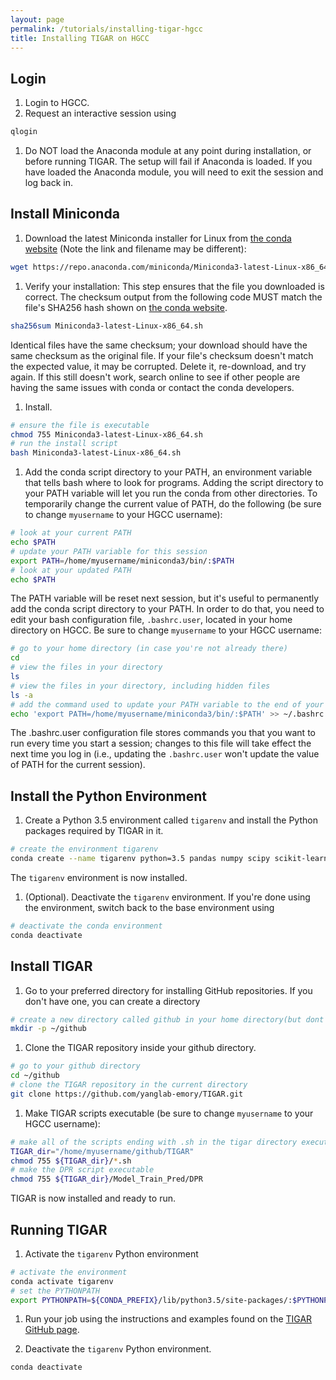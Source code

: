 ```yaml
---
layout: page
permalink: /tutorials/installing-tigar-hgcc
title: Installing TIGAR on HGCC
---
```


<h2>Login</h2>

1. Login to HGCC.
1. Request an interactive session using 
```bash
qlogin
```
1. Do NOT load the Anaconda module at any point during installation, or before running TIGAR. The setup will fail if Anaconda is loaded. If you have loaded the Anaconda module, you will need to exit the session and log back in. 

<h2>Install Miniconda</h2>

1. Download the latest Miniconda installer for Linux from <a href="https://docs.conda.io/en/latest/miniconda.html">the conda website</a> (Note the link and filename may be different):
```bash
wget https://repo.anaconda.com/miniconda/Miniconda3-latest-Linux-x86_64.sh
```

1. Verify your installation: This step ensures that the file you downloaded is correct. The checksum output from the following code MUST match the file's SHA256 hash shown on <a href="https://docs.conda.io/en/latest/miniconda.html">the conda website</a>. 
```bash
sha256sum Miniconda3-latest-Linux-x86_64.sh
```
Identical files have the same checksum; your download should have the same checksum as the original file. If your file's checksum doesn't match the expected value, it may be corrupted. Delete it, re-download, and try again. If this still doesn't work, search online to see if other people are having the same issues with conda or contact the conda developers.

1. Install. 
```bash
# ensure the file is executable
chmod 755 Miniconda3-latest-Linux-x86_64.sh
# run the install script
bash Miniconda3-latest-Linux-x86_64.sh
```

1. Add the conda script directory to your PATH, an environment variable that tells bash where to look for programs. Adding the script directory to your PATH variable will let you run the conda from other directories. To temporarily change the current value of PATH, do the following (be sure to change `myusername` to your HGCC username):
```bash
# look at your current PATH
echo $PATH
# update your PATH variable for this session
export PATH=/home/myusername/miniconda3/bin/:$PATH
# look at your updated PATH
echo $PATH
```
The PATH variable will be reset next session, but it's useful to permanently add the conda script directory to your PATH. In order to do that, you need to edit your bash configuration file, `.bashrc.user`, located in your home directory on HGCC. Be sure to change `myusername` to your HGCC username:
```bash
# go to your home directory (in case you're not already there)
cd
# view the files in your directory
ls
# view the files in your directory, including hidden files
ls -a
# add the command used to update your PATH variable to the end of your ~/.bashrc.user file
echo 'export PATH=/home/myusername/miniconda3/bin/:$PATH' >> ~/.bashrc.user
```
The .bashrc.user configuration file stores commands you that you want to run every time you start a session; changes to this file will take effect the next time you log in (i.e., updating the `.bashrc.user` won't update the value of PATH for the current session). 
<!-- This configuration file is similar to the .bash_profile file found on OSX or other Linux computers. -->


<h2>Install the Python Environment</h2>

1. Create a Python 3.5 environment called `tigarenv` and install the Python packages required by TIGAR in it.
```bash
# create the environment tigarenv
conda create --name tigarenv python=3.5 pandas numpy scipy scikit-learn statsmodels
```
The `tigarenv` environment is now installed. 

1. (Optional). Deactivate the `tigarenv` environment. If you're done using the environment, switch back to the base environment using 
```bash
# deactivate the conda environment
conda deactivate
```

<h2>Install TIGAR</h2>

1. Go to your preferred directory for installing GitHub repositories. If you don't have one, you can create a directory
```bash
# create a new directory called github in your home directory(but dont cause an error if it already exists)
mkdir -p ~/github
```

1. Clone the TIGAR repository inside your github directory.
```bash
# go to your github directory
cd ~/github
# clone the TIGAR repository in the current directory
git clone https://github.com/yanglab-emory/TIGAR.git
```

1. Make TIGAR scripts executable (be sure to change `myusername` to your HGCC username):
```bash
# make all of the scripts ending with .sh in the tigar directory executable
TIGAR_dir="/home/myusername/github/TIGAR"
chmod 755 ${TIGAR_dir}/*.sh 
# make the DPR script executable 
chmod 755 ${TIGAR_dir}/Model_Train_Pred/DPR
```

TIGAR is now installed and ready to run. 


<h2>Running TIGAR</h2>

1. Activate the `tigarenv` Python environment
```bash
# activate the environment
conda activate tigarenv
# set the PYTHONPATH
export PYTHONPATH=${CONDA_PREFIX}/lib/python3.5/site-packages/:$PYTHONPATH
```

1. Run your job using the instructions and examples found on the <a href="https://github.com/yanglab-emory/TIGAR">TIGAR GitHub page</a>.

1. Deactivate the `tigarenv` Python environment.
```bash
conda deactivate
```


<!-- If you did not install in your home directory, check the correct install location to use instead:
```bash
pwd
``` -->













